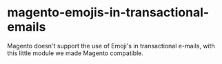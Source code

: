 # magento-emojis-in-transactional-emails
Magento doesn't support the use of Emoji's in transactional e-mails, with this little module we made Magento compatible.
